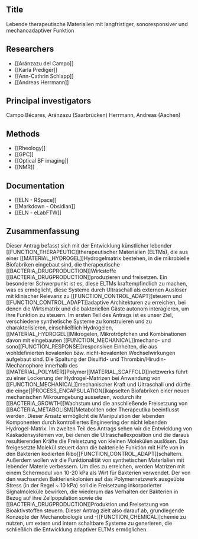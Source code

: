## Title
Lebende therapeutische Materialien mit langfristiger, sonoresponsiver und mechanoadaptiver Funktion

## Researchers
- [[Aránzazu del Campo]]
- [[Karla Prediger]]
- [[Ann-Cathrin Schlapp]]
- [[Andreas Herrmann]]

## Principal investigators
Campo Bécares, Aránzazu (Saarbrücken)
Herrmann, Andreas (Aachen)

## Methods
- [[Rheology]]
- [[GPC]]
- [[Optical BF imaging]]
- [[NMR]]

## Documentation
- [[ELN - RSpace]]
- [[Markdown - Obsidian]]
- [[ELN - eLabFTW]]

## Zusammenfassung
Dieser Antrag befasst sich mit der Entwicklung künstlicher lebender [[FUNCTION_THERAPEUTIC]]therapeutischer Materialien (ELTMs), die aus einer [[MATERIAL_HYDROGEL]]Hydrogelmatrix bestehen, in die mikrobielle Biofabriken eingebaut sind, die therapeutische [[BACTERIA_DRUGPRODUCTION]]Wirkstoffe [[BACTERIA_DRUGPRODUCTION]]produzieren und freisetzen. Ein besonderer Schwerpunkt ist es, diese ELTMs kraftempfindlich zu machen, was es ermöglicht, diese Systeme durch Ultraschall als externen Auslöser mit klinischer Relevanz zu [[FUNCTION_CONTROL_ADAPT]]steuern und [[FUNCTION_CONTROL_ADAPT]]adaptive Architekturen zu erreichen, bei denen die Wirtsmatrix und die bakteriellen Gäste autonom interagieren, um ihre Funktion zu steuern. 
Im ersten Teil des Antrags ist es unser Ziel, verschiedene synthetische Systeme zu konstruieren und zu charakterisieren, einschließlich Hydrogelen, [[MATERIAL_HYDROGEL]]Mikrogelen, Mikrotröpfchen und Kombinationen davon mit eingebauten [[FUNCTION_MECHANICAL]]mechano- und sono[[FUNCTION_RESPONSE]]responsiven Einheiten, die aus wohldefinierten kovalenten bzw. nicht-kovalenten Wechselwirkungen aufgebaut sind. Die Spaltung der Disulfid- und Thrombin/Hirudin-Mechanophore innerhalb des [[MATERIAL_POLYMER]]Polymer[[MATERIAL_SCAFFOLD]]netzwerks führt zu einer Lockerung der Hydrogel-Matrizen bei Anwendung von [[FUNCTION_MECHANICAL]]mechanischer Kraft und Ultraschall und dürfte die einge[[PROCESS_ENCAPSULATION]]kapselten Biofabriken einer neuen mechanischen Mikroumgebung aussetzen, wodurch ihr [[BACTERIA_GROWTH]]Wachstum und die anschließende Freisetzung von [[BACTERIA_METABOLISM]]Metaboliten oder Therapeutika beeinflusst werden. Dieser Ansatz ermöglicht die Manipulation der lebenden Komponenten durch kontrolliertes Engineering der nicht lebenden Hydrogel-Matrix.
Im zweiten Teil des Antrags sehen wir die Entwicklung von Kaskadensystemen vor, bei denen die Ultraschallexposition und die daraus resultierenden Kräfte die Freisetzung von kleinen Molekülen auslösen. Das freigesetzte Molekül steuert dann die bakterielle Funktion mit Hilfe von in den Bakterien kodierten Ribo[[FUNCTION_CONTROL_ADAPT]]schaltern. Außerdem wollen wir die Funktionalität von synthetischen Materialien mit lebender Materie verbessern. Um dies zu erreichen, werden Matrizen mit einem Schermodul von 10-20 kPa als Wirt für Bakterien verwendet. Der von den wachsenden Bakterienkolonien auf das Polymernetzwerk ausgeübte Stress (in der Regel ~ 10 kPa) soll die Freisetzung inkorporierter Signalmoleküle bewirken, die wiederum das Verhalten der Bakterien in Bezug auf ihre Zellpopulation sowie die [[BACTERIA_DRUGPRODUCTION]]Produktion und Freisetzung von Bioaktivstoffen steuern. Dieser Antrag zielt also darauf ab, grundlegende Konzepte der Mechanobiologie und -[[FUNCTION_CHEMICAL]]chemie zu nutzen, um extern und intern schaltbare Systeme zu generieren, die schließlich die Entwicklung adaptiver ELTMs ermöglichen.